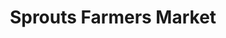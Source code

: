 ---
title: "Sprouts Farmers Market"
url: /colorado-springs/sprouts-farmers-market-south-nevada-avenue/
shop: supermarket
---